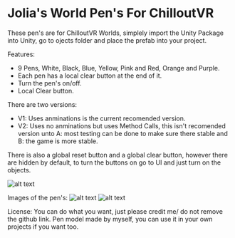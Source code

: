 # Jolia's World Pen's For ChilloutVR

These pen's are for ChilloutVR Worlds, simplely import the Unity Package into Unity, go to ojects folder and place the prefab into your project.

Features:
- 9 Pens, White, Black, Blue, Yellow, Pink and Red, Orange and Purple.
- Each pen has a local clear button at the end of it.
- Turn the pen's on/off.
- Local Clear button.

There are two versions:
- V1: Uses anminations is the current recomended version.
- V2: Uses no anminations but uses Method Calls, this isn't recomended version unto A: most testing can be done to make sure there stable and B: the game is more stable.

There is also a global reset button and a global clear button, however there are hidden by default, to turn the buttons on go to UI and just turn on the objects.

![alt text](https://i.imgur.com/2AarESA.jpeg)


Images of the pen's:
![alt text](https://i.imgur.com/N1qzLqW.jpeg)
![alt text](https://i.imgur.com/QAiJfsj.jpeg)

License:
You can do what you want, just please credit me/ do not remove the github link.
Pen model made by myself, you can use it in your own projects if you want too.
